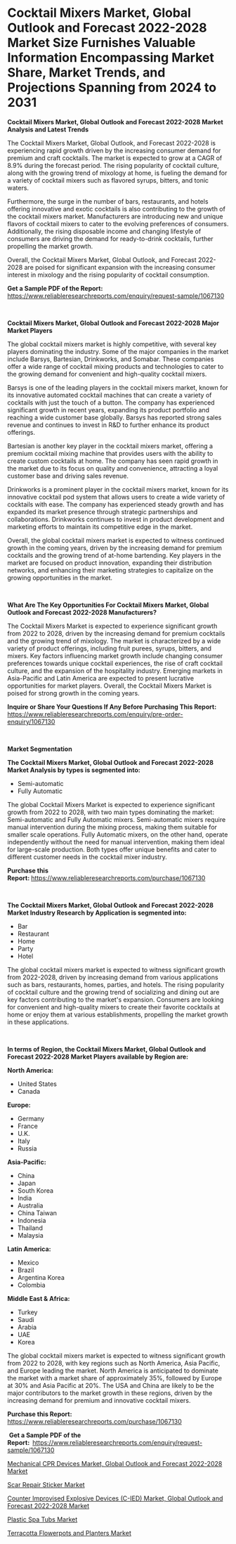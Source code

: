 <p><h1>Cocktail Mixers Market, Global Outlook and Forecast 2022-2028 Market Size Furnishes Valuable Information Encompassing Market Share, Market Trends, and Projections Spanning from 2024 to 2031</h1></p><p><strong>Cocktail Mixers Market, Global Outlook and Forecast 2022-2028 Market Analysis and Latest Trends</strong></p>
<p><p>The Cocktail Mixers Market, Global Outlook, and Forecast 2022-2028 is experiencing rapid growth driven by the increasing consumer demand for premium and craft cocktails. The market is expected to grow at a CAGR of 8.9% during the forecast period. The rising popularity of cocktail culture, along with the growing trend of mixology at home, is fueling the demand for a variety of cocktail mixers such as flavored syrups, bitters, and tonic waters.</p><p>Furthermore, the surge in the number of bars, restaurants, and hotels offering innovative and exotic cocktails is also contributing to the growth of the cocktail mixers market. Manufacturers are introducing new and unique flavors of cocktail mixers to cater to the evolving preferences of consumers. Additionally, the rising disposable income and changing lifestyle of consumers are driving the demand for ready-to-drink cocktails, further propelling the market growth.</p><p>Overall, the Cocktail Mixers Market, Global Outlook, and Forecast 2022-2028 are poised for significant expansion with the increasing consumer interest in mixology and the rising popularity of cocktail consumption.</p></p>
<p><strong>Get a Sample PDF of the Report:&nbsp;</strong> <a href="https://www.reliableresearchreports.com/enquiry/request-sample/1067130">https://www.reliableresearchreports.com/enquiry/request-sample/1067130</a></p>
<p>&nbsp;</p>
<p><strong>Cocktail Mixers Market, Global Outlook and Forecast 2022-2028 Major Market Players</strong></p>
<p><p>The global cocktail mixers market is highly competitive, with several key players dominating the industry. Some of the major companies in the market include Barsys, Bartesian, Drinkworks, and Somabar. These companies offer a wide range of cocktail mixing products and technologies to cater to the growing demand for convenient and high-quality cocktail mixers.</p><p>Barsys is one of the leading players in the cocktail mixers market, known for its innovative automated cocktail machines that can create a variety of cocktails with just the touch of a button. The company has experienced significant growth in recent years, expanding its product portfolio and reaching a wide customer base globally. Barsys has reported strong sales revenue and continues to invest in R&D to further enhance its product offerings.</p><p>Bartesian is another key player in the cocktail mixers market, offering a premium cocktail mixing machine that provides users with the ability to create custom cocktails at home. The company has seen rapid growth in the market due to its focus on quality and convenience, attracting a loyal customer base and driving sales revenue.</p><p>Drinkworks is a prominent player in the cocktail mixers market, known for its innovative cocktail pod system that allows users to create a wide variety of cocktails with ease. The company has experienced steady growth and has expanded its market presence through strategic partnerships and collaborations. Drinkworks continues to invest in product development and marketing efforts to maintain its competitive edge in the market.</p><p>Overall, the global cocktail mixers market is expected to witness continued growth in the coming years, driven by the increasing demand for premium cocktails and the growing trend of at-home bartending. Key players in the market are focused on product innovation, expanding their distribution networks, and enhancing their marketing strategies to capitalize on the growing opportunities in the market.</p></p>
<p>&nbsp;</p>
<p><strong>What Are The Key Opportunities For Cocktail Mixers Market, Global Outlook and Forecast 2022-2028 Manufacturers?</strong></p>
<p><p>The Cocktail Mixers Market is expected to experience significant growth from 2022 to 2028, driven by the increasing demand for premium cocktails and the growing trend of mixology. The market is characterized by a wide variety of product offerings, including fruit purees, syrups, bitters, and mixers. Key factors influencing market growth include changing consumer preferences towards unique cocktail experiences, the rise of craft cocktail culture, and the expansion of the hospitality industry. Emerging markets in Asia-Pacific and Latin America are expected to present lucrative opportunities for market players. Overall, the Cocktail Mixers Market is poised for strong growth in the coming years.</p></p>
<p><strong>Inquire or Share Your Questions If Any Before Purchasing This Report:</strong> <a href="https://www.reliableresearchreports.com/enquiry/pre-order-enquiry/1067130">https://www.reliableresearchreports.com/enquiry/pre-order-enquiry/1067130</a></p>
<p>&nbsp;</p>
<p><strong>Market Segmentation</strong></p>
<p><strong>The Cocktail Mixers Market, Global Outlook and Forecast 2022-2028 Market Analysis by types is segmented into:</strong></p>
<p><ul><li>Semi-automatic</li><li>Fully Automatic</li></ul></p>
<p><p>The global Cocktail Mixers Market is expected to experience significant growth from 2022 to 2028, with two main types dominating the market: Semi-automatic and Fully Automatic mixers. Semi-automatic mixers require manual intervention during the mixing process, making them suitable for smaller scale operations. Fully Automatic mixers, on the other hand, operate independently without the need for manual intervention, making them ideal for large-scale production. Both types offer unique benefits and cater to different customer needs in the cocktail mixer industry.</p></p>
<p><strong>Purchase this Report:&nbsp;</strong><a href="https://www.reliableresearchreports.com/purchase/1067130">https://www.reliableresearchreports.com/purchase/1067130</a></p>
<p>&nbsp;</p>
<p><strong>The Cocktail Mixers Market, Global Outlook and Forecast 2022-2028 Market Industry Research by Application is segmented into:</strong></p>
<p><ul><li>Bar</li><li>Restaurant</li><li>Home</li><li>Party</li><li>Hotel</li></ul></p>
<p><p>The global cocktail mixers market is expected to witness significant growth from 2022-2028, driven by increasing demand from various applications such as bars, restaurants, homes, parties, and hotels. The rising popularity of cocktail culture and the growing trend of socializing and dining out are key factors contributing to the market's expansion. Consumers are looking for convenient and high-quality mixers to create their favorite cocktails at home or enjoy them at various establishments, propelling the market growth in these applications.</p></p>
<p>&nbsp;</p>
<p><strong>In terms of Region, the Cocktail Mixers Market, Global Outlook and Forecast 2022-2028 Market Players available by Region are:</strong></p>
<p>
    <p> <strong> North America: </strong>
        <ul>
            <li>United States</li>
            <li>Canada</li>
        </ul>
        </p> 
    <p> <strong> Europe: </strong>
        <ul>
            <li>Germany</li>
            <li>France</li>
            <li>U.K.</li>
            <li>Italy</li>
            <li>Russia</li>
        </ul>
        </p> 
    <p> <strong> Asia-Pacific: </strong>
        <ul>
            <li>China</li>
            <li>Japan</li>
            <li>South Korea</li>
            <li>India</li>
            <li>Australia</li>
            <li>China Taiwan</li>
            <li>Indonesia</li>
            <li>Thailand</li>
            <li>Malaysia</li>
        </ul>
        </p> 
    <p> <strong> Latin America: </strong>
        <ul>
            <li>Mexico</li>
            <li>Brazil</li>
            <li>Argentina Korea</li>
            <li>Colombia</li>
        </ul>
        </p> 
    <p> <strong> Middle East & Africa: </strong>
        <ul>
            <li>Turkey</li>
            <li>Saudi</li>
            <li>Arabia</li>
            <li>UAE</li>
            <li>Korea</li>
        </ul>
    </p>
    </p>
<p><p>The global cocktail mixers market is expected to witness significant growth from 2022 to 2028, with key regions such as North America, Asia Pacific, and Europe leading the market. North America is anticipated to dominate the market with a market share of approximately 35%, followed by Europe at 30% and Asia Pacific at 20%. The USA and China are likely to be the major contributors to the market growth in these regions, driven by the increasing demand for premium and innovative cocktail mixers.</p></p>
<p><strong>Purchase this Report: </strong><a href="https://www.reliableresearchreports.com/purchase/1067130">https://www.reliableresearchreports.com/purchase/1067130</a></p>
<p>&nbsp;<strong>Get a Sample PDF of the Report:&nbsp;&nbsp;</strong><a href="https://www.reliableresearchreports.com/enquiry/request-sample/1067130">https://www.reliableresearchreports.com/enquiry/request-sample/1067130</a></p>
<p><strong></strong></p>
<p><p><a href="https://github.com/luckyshygirl/Market-Research-Report-List-3/blob/main/mechanical-cpr-devices-market-global-outlook-and-forecast-2022-2028-market.md">Mechanical CPR Devices Market, Global Outlook and Forecast 2022-2028 Market</a></p><p><a href="https://medium.com/@isidrowolff1908/scar-repair-sticker-market-size-reveals-the-best-marketing-channels-in-global-industry-bb9ea9133fde">Scar Repair Sticker Market</a></p><p><a href="https://github.com/vimar16th/Market-Research-Report-List-3/blob/main/counter-improvised-explosive-devices-c-ied-market-global-outlook-and-forecast-2022-2028-market.md">Counter Improvised Explosive Devices (C-IED) Market, Global Outlook and Forecast 2022-2028 Market</a></p><p><a href="https://medium.com/@isidrowolff1908/plastic-spa-tubs-market-size-cagr-trends-2024-2030-5d99036cb9ff">Plastic Spa Tubs Market</a></p><p><a href="https://medium.com/@isidrowolff1908/terracotta-flowerpots-and-planters-market-exploring-market-share-market-trends-and-future-growth-989b9f560039">Terracotta Flowerpots and Planters Market</a></p></p>